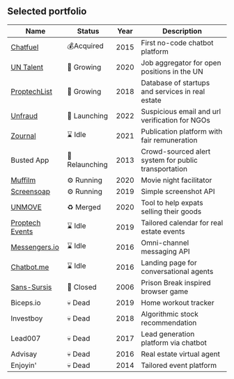 ## Selected portfolio

| Name  | Status |  Year | Description |
| ----- | ------ | ------ | ------ |
| [Chatfuel](https://chatfuel.com)  | 💰Acquired | 2015 | First no-code chatbot platform |
| [UN Talent](https://untalent.org)  | 🚀 Growing | 2020 | Job aggregator for open positions in the UN |
| [ProptechList](https://proptechlist.com)  | 🚀 Growing | 2018 | Database of startups and services in real estate |
| [Unfraud](https://unfraud.org)  | 🌱 Launching | 2022 | Suspicious email and url verification for NGOs |
| [Zournal](https://zournal.ch) | ⌛️ Idle | 2021 | Publication platform with fair remuneration |
| Busted App  | 🌱 Relaunching | 2013 | Crowd-sourced alert system for public transportation |
| [Muffilm](https://muffilm.com)  | ⚙️ Running | 2020 | Movie night facilitator |
| [Screensoap](https://screensoap.com)  | ⚙️ Running | 2019 | Simple screenshot API |
| [UNMOVE](https://unmove.org)  | ♻️ Merged | 2020 | Tool to help expats selling their goods |
| [Proptech Events](https://proptechevents.com)  | ⌛️ Idle  | 2019 | Tailored calendar for real estate events |
| [Messengers.io](https://messengers.io)  | ⌛️ Idle | 2016 | Omni-channel messaging API |
| [Chatbot.me](https://chatbot.me)  | ⌛️ Idle | 2016 | Landing page for conversational agents |
| [Sans-Sursis](https://sans-sursis.com)  | 🚪 Closed | 2006 | Prison Break inspired browser game |
| Biceps.io  | 💀 Dead  | 2019 | Home workout tracker |
| Investboy | 💀 Dead | 2018 | Algorithmic stock recommendation |
| Lead007 | 💀 Dead | 2017 | Lead generation platform via chatbot |
| Advisay | 💀 Dead | 2016 | Real estate virtual agent |
| Enjoyin' | 💀 Dead | 2014 | Tailored event platform |


<!--
Sport: Tchoukr, Tchoukball Manager, Tchoukball World, Tchoukball.club, Tchoukball.equipment, AGTB,
The Code, Gambling Hunter, Coups de Coeurs, The Wardrobe Bank, Soca Club, Hip Hop Minister, Li.gy
To be continued
-->
